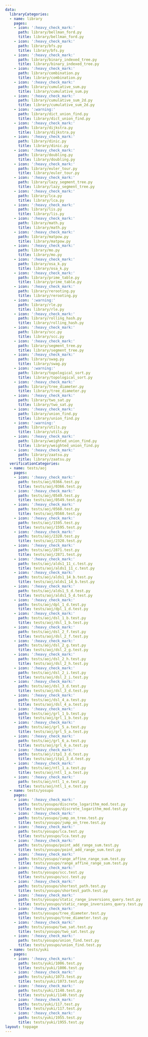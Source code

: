 ```yaml
---
data:
  libraryCategories:
  - name: library
    pages:
    - icon: ':heavy_check_mark:'
      path: library/bellman_ford.py
      title: library/bellman_ford.py
    - icon: ':heavy_check_mark:'
      path: library/bfs.py
      title: library/bfs.py
    - icon: ':heavy_check_mark:'
      path: library/binary_indexed_tree.py
      title: library/binary_indexed_tree.py
    - icon: ':heavy_check_mark:'
      path: library/combination.py
      title: library/combination.py
    - icon: ':heavy_check_mark:'
      path: library/cumulative_sum.py
      title: library/cumulative_sum.py
    - icon: ':heavy_check_mark:'
      path: library/cumulative_sum_2d.py
      title: library/cumulative_sum_2d.py
    - icon: ':warning:'
      path: library/dict_union_find.py
      title: library/dict_union_find.py
    - icon: ':heavy_check_mark:'
      path: library/dijkstra.py
      title: library/dijkstra.py
    - icon: ':heavy_check_mark:'
      path: library/dinic.py
      title: library/dinic.py
    - icon: ':heavy_check_mark:'
      path: library/doubling.py
      title: library/doubling.py
    - icon: ':heavy_check_mark:'
      path: library/euler_tour.py
      title: library/euler_tour.py
    - icon: ':heavy_check_mark:'
      path: library/lazy_segment_tree.py
      title: library/lazy_segment_tree.py
    - icon: ':heavy_check_mark:'
      path: library/lca.py
      title: library/lca.py
    - icon: ':heavy_check_mark:'
      path: library/lis.py
      title: library/lis.py
    - icon: ':heavy_check_mark:'
      path: library/math.py
      title: library/math.py
    - icon: ':heavy_check_mark:'
      path: library/matpow.py
      title: library/matpow.py
    - icon: ':heavy_check_mark:'
      path: library/mo.py
      title: library/mo.py
    - icon: ':heavy_check_mark:'
      path: library/osa_k.py
      title: library/osa_k.py
    - icon: ':heavy_check_mark:'
      path: library/prime_table.py
      title: library/prime_table.py
    - icon: ':heavy_check_mark:'
      path: library/rerooting.py
      title: library/rerooting.py
    - icon: ':warning:'
      path: library/rle.py
      title: library/rle.py
    - icon: ':heavy_check_mark:'
      path: library/rolling_hash.py
      title: library/rolling_hash.py
    - icon: ':heavy_check_mark:'
      path: library/scc.py
      title: library/scc.py
    - icon: ':heavy_check_mark:'
      path: library/segment_tree.py
      title: library/segment_tree.py
    - icon: ':heavy_check_mark:'
      path: library/swag.py
      title: library/swag.py
    - icon: ':warning:'
      path: library/topological_sort.py
      title: library/topological_sort.py
    - icon: ':heavy_check_mark:'
      path: library/tree_diameter.py
      title: library/tree_diameter.py
    - icon: ':heavy_check_mark:'
      path: library/two_sat.py
      title: library/two_sat.py
    - icon: ':heavy_check_mark:'
      path: library/union_find.py
      title: library/union_find.py
    - icon: ':warning:'
      path: library/utils.py
      title: library/utils.py
    - icon: ':heavy_check_mark:'
      path: library/weighted_union_find.py
      title: library/weighted_union_find.py
    - icon: ':heavy_check_mark:'
      path: library/zaatsu.py
      title: library/zaatsu.py
  verificationCategories:
  - name: tests/aoj
    pages:
    - icon: ':heavy_check_mark:'
      path: tests/aoj/0366.test.py
      title: tests/aoj/0366.test.py
    - icon: ':heavy_check_mark:'
      path: tests/aoj/0549.test.py
      title: tests/aoj/0549.test.py
    - icon: ':heavy_check_mark:'
      path: tests/aoj/0560.test.py
      title: tests/aoj/0560.test.py
    - icon: ':heavy_check_mark:'
      path: tests/aoj/1595.test.py
      title: tests/aoj/1595.test.py
    - icon: ':heavy_check_mark:'
      path: tests/aoj/2320.test.py
      title: tests/aoj/2320.test.py
    - icon: ':heavy_check_mark:'
      path: tests/aoj/2871.test.py
      title: tests/aoj/2871.test.py
    - icon: ':heavy_check_mark:'
      path: tests/aoj/alds1_11_c.test.py
      title: tests/aoj/alds1_11_c.test.py
    - icon: ':heavy_check_mark:'
      path: tests/aoj/alds1_14_b.test.py
      title: tests/aoj/alds1_14_b.test.py
    - icon: ':heavy_check_mark:'
      path: tests/aoj/alds1_5_d.test.py
      title: tests/aoj/alds1_5_d.test.py
    - icon: ':heavy_check_mark:'
      path: tests/aoj/dpl_1_d.test.py
      title: tests/aoj/dpl_1_d.test.py
    - icon: ':heavy_check_mark:'
      path: tests/aoj/dsl_1_b.test.py
      title: tests/aoj/dsl_1_b.test.py
    - icon: ':heavy_check_mark:'
      path: tests/aoj/dsl_2_f.test.py
      title: tests/aoj/dsl_2_f.test.py
    - icon: ':heavy_check_mark:'
      path: tests/aoj/dsl_2_g.test.py
      title: tests/aoj/dsl_2_g.test.py
    - icon: ':heavy_check_mark:'
      path: tests/aoj/dsl_2_h.test.py
      title: tests/aoj/dsl_2_h.test.py
    - icon: ':heavy_check_mark:'
      path: tests/aoj/dsl_2_i.test.py
      title: tests/aoj/dsl_2_i.test.py
    - icon: ':heavy_check_mark:'
      path: tests/aoj/dsl_3_d.test.py
      title: tests/aoj/dsl_3_d.test.py
    - icon: ':heavy_check_mark:'
      path: tests/aoj/dsl_4_a.test.py
      title: tests/aoj/dsl_4_a.test.py
    - icon: ':heavy_check_mark:'
      path: tests/aoj/grl_1_b.test.py
      title: tests/aoj/grl_1_b.test.py
    - icon: ':heavy_check_mark:'
      path: tests/aoj/grl_5_a.test.py
      title: tests/aoj/grl_5_a.test.py
    - icon: ':heavy_check_mark:'
      path: tests/aoj/grl_6_a.test.py
      title: tests/aoj/grl_6_a.test.py
    - icon: ':heavy_check_mark:'
      path: tests/aoj/itp1_3_d.test.py
      title: tests/aoj/itp1_3_d.test.py
    - icon: ':heavy_check_mark:'
      path: tests/aoj/ntl_1_a.test.py
      title: tests/aoj/ntl_1_a.test.py
    - icon: ':heavy_check_mark:'
      path: tests/aoj/ntl_1_e.test.py
      title: tests/aoj/ntl_1_e.test.py
  - name: tests/yosupo
    pages:
    - icon: ':heavy_check_mark:'
      path: tests/yosupo/discrete_logarithm_mod.test.py
      title: tests/yosupo/discrete_logarithm_mod.test.py
    - icon: ':heavy_check_mark:'
      path: tests/yosupo/jump_on_tree.test.py
      title: tests/yosupo/jump_on_tree.test.py
    - icon: ':heavy_check_mark:'
      path: tests/yosupo/lca.test.py
      title: tests/yosupo/lca.test.py
    - icon: ':heavy_check_mark:'
      path: tests/yosupo/point_add_range_sum.test.py
      title: tests/yosupo/point_add_range_sum.test.py
    - icon: ':heavy_check_mark:'
      path: tests/yosupo/range_affine_range_sum.test.py
      title: tests/yosupo/range_affine_range_sum.test.py
    - icon: ':heavy_check_mark:'
      path: tests/yosupo/scc.test.py
      title: tests/yosupo/scc.test.py
    - icon: ':heavy_check_mark:'
      path: tests/yosupo/shortest_path.test.py
      title: tests/yosupo/shortest_path.test.py
    - icon: ':heavy_check_mark:'
      path: tests/yosupo/static_range_inversions_query.test.py
      title: tests/yosupo/static_range_inversions_query.test.py
    - icon: ':heavy_check_mark:'
      path: tests/yosupo/tree_diameter.test.py
      title: tests/yosupo/tree_diameter.test.py
    - icon: ':heavy_check_mark:'
      path: tests/yosupo/two_sat.test.py
      title: tests/yosupo/two_sat.test.py
    - icon: ':heavy_check_mark:'
      path: tests/yosupo/union_find.test.py
      title: tests/yosupo/union_find.test.py
  - name: tests/yuki
    pages:
    - icon: ':heavy_check_mark:'
      path: tests/yuki/1006.test.py
      title: tests/yuki/1006.test.py
    - icon: ':heavy_check_mark:'
      path: tests/yuki/1073.test.py
      title: tests/yuki/1073.test.py
    - icon: ':heavy_check_mark:'
      path: tests/yuki/1140.test.py
      title: tests/yuki/1140.test.py
    - icon: ':heavy_check_mark:'
      path: tests/yuki/117.test.py
      title: tests/yuki/117.test.py
    - icon: ':heavy_check_mark:'
      path: tests/yuki/1955.test.py
      title: tests/yuki/1955.test.py
layout: toppage
---
```

